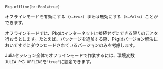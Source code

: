 ```
Pkg.offline(b::Bool=true)
```

オフラインモードを有効にする（`b=true`）または無効にする（`b=false`）ことができます。

オフラインモードでは、Pkgはインターネットに接続せずにできる限りのことを行おうとします。たとえば、パッケージを追加する際、Pkgはバージョン解決においてすでにダウンロードされているバージョンのみを考慮します。

Juliaセッション全体でオフラインモードで作業するには、環境変数`JULIA_PKG_OFFLINE`を`"true"`に設定できます。

